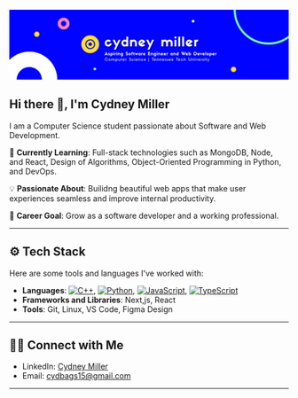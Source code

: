 ![Cydney Miller Banner](image.png)

## Hi there 👋, I'm Cydney Miller

I am a Computer Science student passionate about Software and Web Development. 

🌱 **Currently Learning**: Full-stack technologies such as MongoDB, Node, and React, Design of Algorithms, Object-Oriented Programming in Python, and DevOps.

💡 **Passionate About**: Builidng beautiful web apps that make user experiences seamless and improve internal productivity.

🚀 **Career Goal**: Grow as a software developer and a working professional. 

--- 

## ⚙️ Tech Stack
Here are some tools and languages I've worked with:

- **Languages**: [![C++](https://img.shields.io/badge/C++-%2300599C.svg?logo=c%2B%2B&logoColor=white)](#), [![Python](https://img.shields.io/badge/Python-3776AB?logo=python&logoColor=fff)](#), [![JavaScript](https://img.shields.io/badge/JavaScript-F7DF1E?logo=javascript&logoColor=000)](#), [![TypeScript](https://img.shields.io/badge/TypeScript-3178C6?logo=typescript&logoColor=fff)](#)
- **Frameworks and Libraries**: Next,js, React
- **Tools**: Git, Linux, VS Code, Figma Design

--- 

## 🧑‍💻 Connect with Me
 - LinkedIn: [Cydney Miller](https://www.linkedin.com/in/cydney-miller-707716330/)
 - Email: [cydbags15@gmail.com](mailto:cydbags15@gmail.com)

---
